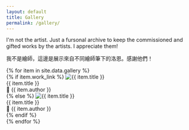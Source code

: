 ```yaml
---
layout: default
title: Gallery
permalink: /gallery/
---
```


<div class="content">
  <p class="lang-en">
    I'm not the artist. Just a fursonal archive to keep the commissioned and gifted works by the artists. I appreciate them!
  </p>
  <p class="lang-zh">
    我不是繪師，這邊是展示來自不同繪師筆下的洛恩。感謝他們！
  </p>
</div>

<div class="grid">
  {% for item in site.data.gallery %}
    <div class="grid-item fade-in" tabindex="0">
      {% if item.work_link %}
        <img src="{{ item.image }}" alt="{{ item.title }}" data-work-link="{{ item.work_link }}" />
        <div class="overlay">
          <div class="title" data-link="{{ item.work_link }}">{{ item.title }}</div>
          <div class="artist">🎨 <span data-link="{{ item.author_link | default:'#' }}">{{ item.author }}</span></div>
        </div>
      {% else %}
        <img src="{{ item.image }}" alt="{{ item.title }}" />
        <div class="overlay">
          <div class="title">{{ item.title }}</div>
          <div class="artist">🎨 <span data-link="{{ item.author_link | default:'#' }}">{{ item.author }}</span></div>
        </div>
      {% endif %}
    </div>
  {% endfor %}
</div>

<script src="/assets/js/gallery.js"></script>
